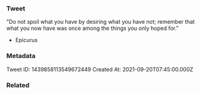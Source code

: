 ### Tweet
"Do not spoil what you have by desiring what you have not; remember that what you now have was once among the things you only hoped for."

- Epicurus

### Metadata
Tweet ID: 1439858113549672449
Created At: 2021-09-20T07:45:00.000Z

### Related

